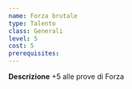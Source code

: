```yaml
---
name: Forza brutale
type: Talento
class: Generali
level: 5
cost: 5
prerequisites: 
---
```


**Descrizione**
+5 alle prove di Forza
